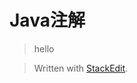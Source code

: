 
# Java注解


>hello


> Written with [StackEdit](https://stackedit.io/).
<!--stackedit_data:
eyJoaXN0b3J5IjpbODM3MTAxOTk4XX0=
-->